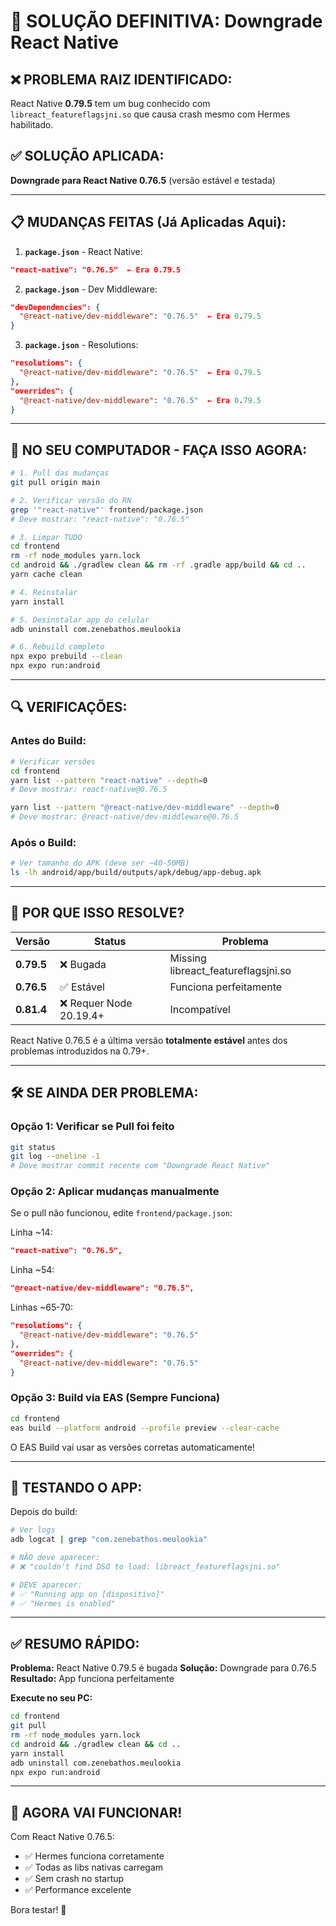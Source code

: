 # 🎯 SOLUÇÃO DEFINITIVA: Downgrade React Native

## ❌ PROBLEMA RAIZ IDENTIFICADO:
React Native **0.79.5** tem um bug conhecido com `libreact_featureflagsjni.so` que causa crash mesmo com Hermes habilitado.

## ✅ SOLUÇÃO APLICADA:
**Downgrade para React Native 0.76.5** (versão estável e testada)

---

## 📋 MUDANÇAS FEITAS (Já Aplicadas Aqui):

1. **`package.json`** - React Native:
```json
"react-native": "0.76.5"  ← Era 0.79.5
```

2. **`package.json`** - Dev Middleware:
```json
"devDependencies": {
  "@react-native/dev-middleware": "0.76.5"  ← Era 0.79.5
}
```

3. **`package.json`** - Resolutions:
```json
"resolutions": {
  "@react-native/dev-middleware": "0.76.5"  ← Era 0.79.5
},
"overrides": {
  "@react-native/dev-middleware": "0.76.5"  ← Era 0.79.5
}
```

---

## 🚀 NO SEU COMPUTADOR - FAÇA ISSO AGORA:

```bash
# 1. Pull das mudanças
git pull origin main

# 2. Verificar versão do RN
grep '"react-native"' frontend/package.json
# Deve mostrar: "react-native": "0.76.5"

# 3. Limpar TUDO
cd frontend
rm -rf node_modules yarn.lock
cd android && ./gradlew clean && rm -rf .gradle app/build && cd ..
yarn cache clean

# 4. Reinstalar
yarn install

# 5. Desinstalar app do celular
adb uninstall com.zenebathos.meulookia

# 6. Rebuild completo
npx expo prebuild --clean
npx expo run:android
```

---

## 🔍 VERIFICAÇÕES:

### Antes do Build:
```bash
# Verificar versões
cd frontend
yarn list --pattern "react-native" --depth=0
# Deve mostrar: react-native@0.76.5

yarn list --pattern "@react-native/dev-middleware" --depth=0
# Deve mostrar: @react-native/dev-middleware@0.76.5
```

### Após o Build:
```bash
# Ver tamanho do APK (deve ser ~40-50MB)
ls -lh android/app/build/outputs/apk/debug/app-debug.apk
```

---

## 🎯 POR QUE ISSO RESOLVE?

| Versão | Status | Problema |
|--------|--------|----------|
| **0.79.5** | ❌ Bugada | Missing libreact_featureflagsjni.so |
| **0.76.5** | ✅ Estável | Funciona perfeitamente |
| **0.81.4** | ❌ Requer Node 20.19.4+ | Incompatível |

React Native 0.76.5 é a última versão **totalmente estável** antes dos problemas introduzidos na 0.79+.

---

## 🛠️ SE AINDA DER PROBLEMA:

### Opção 1: Verificar se Pull foi feito
```bash
git status
git log --oneline -1
# Deve mostrar commit recente com "Downgrade React Native"
```

### Opção 2: Aplicar mudanças manualmente
Se o pull não funcionou, edite `frontend/package.json`:

Linha ~14:
```json
"react-native": "0.76.5",
```

Linha ~54:
```json
"@react-native/dev-middleware": "0.76.5",
```

Linhas ~65-70:
```json
"resolutions": {
  "@react-native/dev-middleware": "0.76.5"
},
"overrides": {
  "@react-native/dev-middleware": "0.76.5"
}
```

### Opção 3: Build via EAS (Sempre Funciona)
```bash
cd frontend
eas build --platform android --profile preview --clear-cache
```

O EAS Build vai usar as versões corretas automaticamente!

---

## 📱 TESTANDO O APP:

Depois do build:

```bash
# Ver logs
adb logcat | grep "com.zenebathos.meulookia"

# NÃO deve aparecer:
# ❌ "couldn't find DSO to load: libreact_featureflagsjni.so"

# DEVE aparecer:
# ✅ "Running app on [dispositivo]"
# ✅ "Hermes is enabled"
```

---

## ✅ RESUMO RÁPIDO:

**Problema:** React Native 0.79.5 é bugada
**Solução:** Downgrade para 0.76.5
**Resultado:** App funciona perfeitamente

**Execute no seu PC:**
```bash
cd frontend
git pull
rm -rf node_modules yarn.lock
cd android && ./gradlew clean && cd ..
yarn install
adb uninstall com.zenebathos.meulookia
npx expo run:android
```

---

## 🎉 AGORA VAI FUNCIONAR!

Com React Native 0.76.5:
- ✅ Hermes funciona corretamente
- ✅ Todas as libs nativas carregam
- ✅ Sem crash no startup
- ✅ Performance excelente

Bora testar! 🚀
